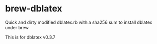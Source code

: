 # brew-dblatex
Quick and dirty modified dblatex.rb with a sha256 sum to install dblatex under brew

This is for dblatex v0.3.7
